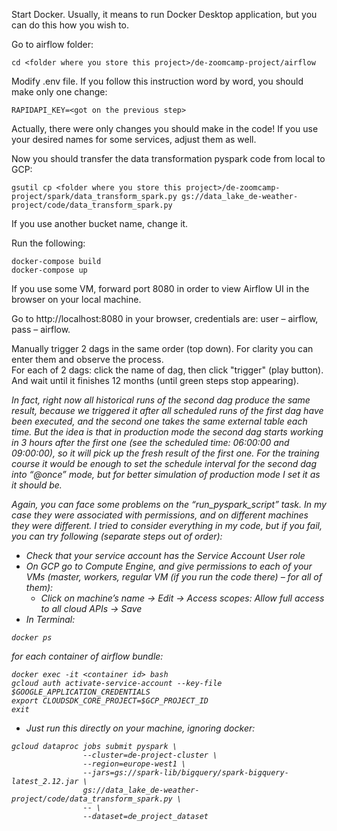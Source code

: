 Start Docker. Usually, it means to run Docker Desktop application, but you can do this how you wish to.

Go to airflow folder:
```
cd <folder where you store this project>/de-zoomcamp-project/airflow
```
Modify .env file. If you follow this instruction word by word, you should make only one change:
```
RAPIDAPI_KEY=<got on the previous step>
```
Actually, there were only changes you should make in the code! If you use your desired names for some services, adjust them as well.

Now you should transfer the data transformation pyspark code from local to GCP: 
```
gsutil cp <folder where you store this project>/de-zoomcamp-project/spark/data_transform_spark.py gs://data_lake_de-weather-project/code/data_transform_spark.py
```
If you use another bucket name, change it. 

Run the following:
```
docker-compose build
docker-compose up
```

If you use some VM, forward port 8080 in order to view Airflow UI in the browser on your local machine.

Go to http://localhost:8080 in your browser, credentials are: user – airflow, pass – airflow.

Manually trigger 2 dags in the same order (top down). For clarity you can enter them and observe the process.\
For each of 2 dags: click the name of dag, then click "trigger" (play button). And wait until it finishes 12 months (until green steps stop appearing).
 
<i>In fact, right now all historical runs of the second dag produce the same result, because we triggered it after all scheduled runs of the first dag have been executed, and the second one takes the same external table each time. But the idea is that in production mode the second dag starts working in 3 hours after the first one (see the scheduled time: 06:00:00 and 09:00:00), so it will pick up the fresh result of the first one. For the training course it would be enough to set the schedule interval for the second dag into “@once” mode, but for better simulation of production mode I set it as it should be. 

Again, you can face some problems on the “run_pyspark_script” task. In my case they were associated with permissions, and on different machines they were different. I tried to consider everything in my code, but if you fail, you can try following (separate steps out of order):  
-	Check that your service account has the Service Account User role
-	On GCP go to Compute Engine, and give permissions to each of your VMs (master, workers, regular VM (if you run the code there) – for all of them):
    -	Click on machine’s name -> Edit -> Access scopes: Allow full access to all cloud APIs -> Save
-	In Terminal:
```
docker ps
```
  
for each container of airflow bundle:
```
docker exec -it <container id> bash
gcloud auth activate-service-account --key-file $GOOGLE_APPLICATION_CREDENTIALS
export CLOUDSDK_CORE_PROJECT=$GCP_PROJECT_ID
exit
```
- Just run this directly on your machine, ignoring docker:
```
gcloud dataproc jobs submit pyspark \
                --cluster=de-project-cluster \
                --region=europe-west1 \
                --jars=gs://spark-lib/bigquery/spark-bigquery-latest_2.12.jar \
                gs://data_lake_de-weather-project/code/data_transform_spark.py \
                -- \
                --dataset=de_project_dataset
```
</i>

